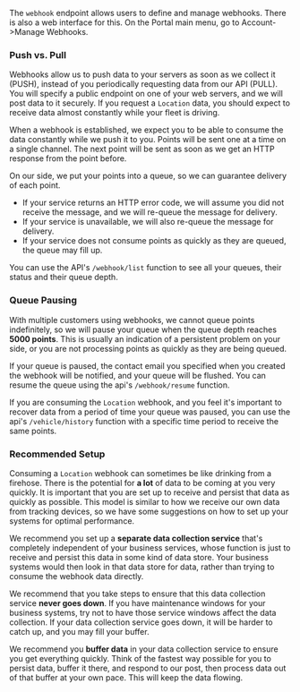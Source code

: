 The `webhook` endpoint allows users to define and manage webhooks. There is also a web interface for this. 
On the Portal main menu, go to Account->Manage Webhooks.

### Push vs. Pull
Webhooks allow us to push data to your servers as soon as we collect it (PUSH), 
instead of you periodically requesting data from our API (PULL).
You will specify a public endpoint on one of your web servers, and we will post data to it securely. 
If you request a `Location` data, you should expect to receive data almost constantly while your fleet is driving.  

When a webhook is established, we expect you to be able to consume the data constantly while we push it to you.
Points will be sent one at a time on a single channel. 
The next point will be sent as soon as we get an HTTP response from the point before.

On our side, we put your points into a queue, so we can guarantee delivery of each point.
 * If your service returns an HTTP error code, we will assume you did not receive the message, 
and we will re-queue the message for delivery.
 * If your service is unavailable, we will also re-queue the message for delivery.
 * If your service does not consume points as quickly as they are queued, the queue may fill up.

You can use the API's `/webhook/list` function to see all your queues, their status and their queue depth.

### Queue Pausing
With multiple customers using webhooks, we cannot queue points indefinitely, 
so we will pause your queue when the queue depth reaches **5000 points**.
This is usually an indication of a persistent problem on your side, 
or you are not processing points as quickly as they are being queued.

If your queue is paused, the contact email you specified when you created the webhook will be notified, 
and your queue will be flushed. You can resume the queue using the api's `/webhook/resume` function.
  
If you are consuming the `Location` webhook, 
and you feel it's important to recover data from a period of time your queue was paused,
you can use the api's `/vehicle/history` function with a specific time period to receive the same points.

### Recommended Setup
Consuming a `Location` webhook can sometimes be like drinking from a firehose. 
There is the potential for **a lot** of data to be coming at you very quickly. 
It is important that you are set up to receive and persist that data as quickly as possible.
This model is similar to how we receive our own data from tracking devices, 
so we have some suggestions on how to set up your systems for optimal performance.
 
We recommend you set up a **separate data collection service** that's completely independent of your business services, 
whose function is just to receive and persist this data in some kind of data store. 
Your business systems would then look in that data store for data, rather than trying to consume the webhook data directly.

We recommend that you take steps to ensure that this data collection service **never goes down**.
If you have maintenance windows for your business systems, try not to have those service windows affect the data collection.
If your data collection service goes down, it will be harder to catch up, and you may fill your buffer.

We recommend you **buffer data** in your data collection service to ensure you get everything quickly.
Think of the fastest way possible for you to persist data, buffer it there, and respond to our post,
then process data out of that buffer at your own pace. This will keep the data flowing.
  
